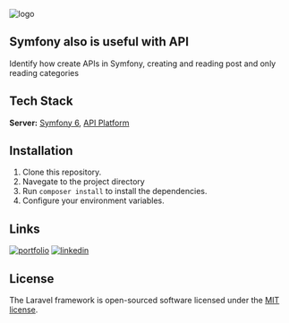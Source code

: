 ![logo](https://itzone.com.vn/wp-content/uploads/2020/04/Symfony.jpg)

## Symfony also is useful with API
Identify how create APIs in Symfony, creating and reading post and only reading categories

## Tech Stack
**Server:** [Symfony 6](https://symfony.com/), [API Platform](https://api-platform.com/)

## Installation
1. Clone this repository.
2. Navegate to the project directory
3. Run `composer install` to install the dependencies.
4. Configure your environment variables.
  

## Links

[![portfolio](https://img.shields.io/badge/my_portfolio-000?style=for-the-badge&logo=ko-fi&logoColor=white)](https://angelprz8a.github.io/Portafolio/)
[![linkedin](https://img.shields.io/badge/linkedin-0A66C2?style=for-the-badge&logo=linkedin&logoColor=white)](https://www.linkedin.com/in/angelprz8a/)

## License
The Laravel framework is open-sourced software licensed under the [MIT license](https://opensource.org/licenses/MIT).

